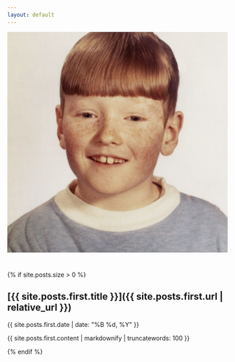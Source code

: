 ```yaml
---
layout: default
---
```


![avatar](assets/images/avatar.jpeg)

#

{% if site.posts.size > 0 %}

## [{{ site.posts.first.title }}]({{ site.posts.first.url | relative_url }})

{{ site.posts.first.date | date: "%B %d, %Y" }}

{{ site.posts.first.content | markdownify | truncatewords: 100 }}

{% endif %}
